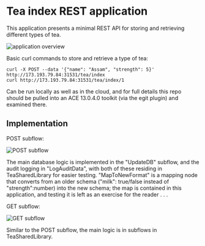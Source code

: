 # Tea index REST application

This application presents a minimal REST API for storing and retrieving different types of tea.

![application overview](ace-demo-application-picture.png)

Basic curl commands to store and retrieve a type of tea:
```
curl -X POST --data '{"name": "Assam", "strength": 5}' http://173.193.79.84:31531/tea/index
curl http://173.193.79.84:31531/tea/index/1
```

Can be run locally as well as in the cloud, and for full details this repo should be pulled into an ACE 13.0.4.0 toolkit (via the egit plugin) and examined there.

## Implementation

POST subflow:

![POST subflow](post-index-subflow.png)

The main database logic is implemented in the "UpdateDB" subflow, and the audit logging in "LogAuditData", with both of these residing in TeaSharedLibrary for easier testing. "MapToNewFormat" is a mapping node that converts from an older schema ("milk": true/false instead of "strength":number) into the new schema; the map is contained in this application, and testing it is left as an exercise for the reader . . .


GET subflow:

![GET subflow](get-index-subflow.png)

Similar to the POST subflow, the main logic is in subflows in TeaSharedLibrary.
